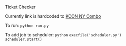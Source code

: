 Ticket Checker

Currently link is hardcoded to [KCON NY Combo](https://www1.ticketmaster.com/kcon-2017-ny-presented-by-toyota-newark-new-jersey/event/020052A2A7C972E2)

To run:
`python run.py`

To add job to scheduler:
`python`
`execfile('scheduler.py')`
`scheduler.start()`
